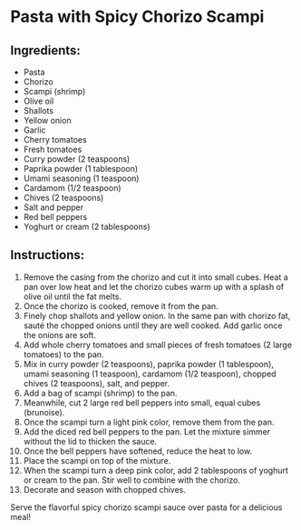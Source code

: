 # Pasta with Spicy Chorizo Scampi

## Ingredients:
- Pasta
- Chorizo
- Scampi (shrimp)
- Olive oil
- Shallots
- Yellow onion
- Garlic
- Cherry tomatoes
- Fresh tomatoes
- Curry powder (2 teaspoons)
- Paprika powder (1 tablespoon)
- Umami seasoning (1 teaspoon)
- Cardamom (1/2 teaspoon)
- Chives (2 teaspoons)
- Salt and pepper
- Red bell peppers
- Yoghurt or cream (2 tablespoons)

## Instructions:
1. Remove the casing from the chorizo and cut it into small cubes. Heat a pan over low heat and let the chorizo cubes warm up with a splash of olive oil until the fat melts.
2. Once the chorizo is cooked, remove it from the pan.
3. Finely chop shallots and yellow onion. In the same pan with chorizo fat, sauté the chopped onions until they are well cooked. Add garlic once the onions are soft.
4. Add whole cherry tomatoes and small pieces of fresh tomatoes (2 large tomatoes) to the pan.
5. Mix in curry powder (2 teaspoons), paprika powder (1 tablespoon), umami seasoning (1 teaspoon), cardamom (1/2 teaspoon), chopped chives (2 teaspoons), salt, and pepper.
6. Add a bag of scampi (shrimp) to the pan.
7. Meanwhile, cut 2 large red bell peppers into small, equal cubes (brunoise).
8. Once the scampi turn a light pink color, remove them from the pan.
9. Add the diced red bell peppers to the pan. Let the mixture simmer without the lid to thicken the sauce.
10. Once the bell peppers have softened, reduce the heat to low.
11. Place the scampi on top of the mixture.
12. When the scampi turn a deep pink color, add 2 tablespoons of yoghurt or cream to the pan. Stir well to combine with the chorizo.
13. Decorate and season with chopped chives.

Serve the flavorful spicy chorizo scampi sauce over pasta for a delicious meal!
